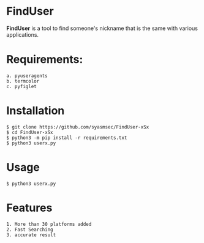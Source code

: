 # FindUser
  <b>FindUser</b> is a tool to find someone's nickname that is the same with various applications.
# Requirements: 
    a. pyuseragents 
    b. termcolor 
    c. pyfiglet 
# Installation 
    $ git clone https://github.com/syasmsec/FindUser-xSx
    $ cd FindUser-xSx
    $ python3 -m pip install -r requirements.txt 
    $ python3 userx.py 
# Usage 
    $ python3 userx.py 
# Features 
    1. More than 30 platforms added 
    2. Fast Searching 
    3. accurate result
